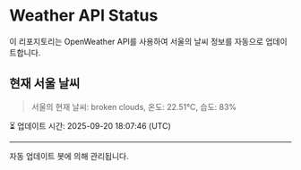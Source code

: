 
# Weather API Status

이 리포지토리는 OpenWeather API를 사용하여 서울의 날씨 정보를 자동으로 업데이트합니다.

## 현재 서울 날씨
> 서울의 현재 날씨: broken clouds, 온도: 22.51°C, 습도: 83%

⏳ 업데이트 시간: 2025-09-20 18:07:46 (UTC)

---
자동 업데이트 봇에 의해 관리됩니다.
